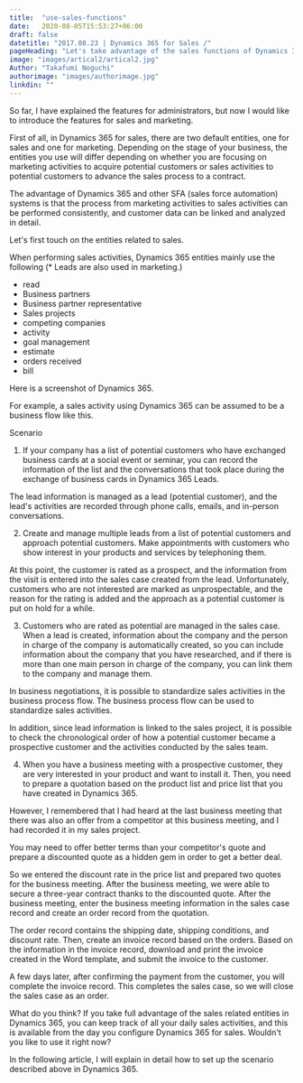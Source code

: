 ```yaml
---
title:  "use-sales-functions"
date:   2020-08-05T15:53:27+06:00
draft: false
datetitle: "2017.08.23 | Dynamics 365 for Sales /"
pageHeading: "Let's take advantage of the sales functions of Dynamics 365."
image: "images/artical2/artical2.jpg"
Author: "Takafumi Noguchi"
authorimage: "images/authorimage.jpg"
linkdin: ""
---
```

<!-- Intro  -->
So far, I have explained the features for administrators, but now I would like to introduce the features for sales and marketing.


First of all, in Dynamics 365 for sales, there are two default entities, one for sales and one for marketing. Depending on the stage of your business, the entities you use will differ depending on whether you are focusing on marketing activities to acquire potential customers or sales activities to potential customers to advance the sales process to a contract.


The advantage of Dynamics 365 and other SFA (sales force automation) systems is that the process from marketing activities to sales activities can be performed consistently, and customer data can be linked and analyzed in detail.

Let's first touch on the entities related to sales.

When performing sales activities, Dynamics 365 entities mainly use the following (* Leads are also used in marketing.)

* read
* Business partners
* Business partner representative
* Sales projects
* competing companies
* activity
* goal management
* estimate
* orders received
* bill

Here is a screenshot of Dynamics 365.
<!-- Image= screenshot.png -->

For example, a sales activity using Dynamics 365 can be assumed to be a business flow like this.


Scenario

1. If your company has a list of potential customers who have exchanged business cards at a social event or seminar, you can record the information of the list and the conversations that took place during the exchange of business cards in Dynamics 365 Leads.
   
The lead information is managed as a lead (potential customer), and the lead's activities are recorded through phone calls, emails, and in-person conversations.
<!-- Image= screenshot1.png -->

2. Create and manage multiple leads from a list of potential customers and approach potential customers. Make appointments with customers who show interest in your products and services by telephoning them.

At this point, the customer is rated as a prospect, and the information from the visit is entered into the sales case created from the lead. Unfortunately, customers who are not interested are marked as unprospectable, and the reason for the rating is added and the approach as a potential customer is put on hold for a while.
<!-- Image= screenshot2.png -->

3. Customers who are rated as potential are managed in the sales case. When a lead is created, information about the company and the person in charge of the company is automatically created, so you can include information about the company that you have researched, and if there is more than one main person in charge of the company, you can link them to the company and manage them.
<!-- Image= screenshot3.png -->

In business negotiations, it is possible to standardize sales activities in the business process flow. The business process flow can be used to standardize sales activities.
<!-- Image= screenshot4.png -->

In addition, since lead information is linked to the sales project, it is possible to check the chronological order of how a potential customer became a prospective customer and the activities conducted by the sales team.


4. When you have a business meeting with a prospective customer, they are very interested in your product and want to install it. Then, you need to prepare a quotation based on the product list and price list that you have created in Dynamics 365.
<!-- Image= screenshot5.png -->

However, I remembered that I had heard at the last business meeting that there was also an offer from a competitor at this business meeting, and I had recorded it in my sales project.

You may need to offer better terms than your competitor's quote and prepare a discounted quote as a hidden gem in order to get a better deal.

So we entered the discount rate in the price list and prepared two quotes for the business meeting. After the business meeting, we were able to secure a three-year contract thanks to the discounted quote. After the business meeting, enter the business meeting information in the sales case record and create an order record from the quotation.

The order record contains the shipping date, shipping conditions, and discount rate. Then, create an invoice record based on the orders. Based on the information in the invoice record, download and print the invoice created in the Word template, and submit the invoice to the customer.

A few days later, after confirming the payment from the customer, you will complete the invoice record. This completes the sales case, so we will close the sales case as an order.
<!-- Image= screenshot6.png -->

What do you think? If you take full advantage of the sales related entities in Dynamics 365, you can keep track of all your daily sales activities, and this is available from the day you configure Dynamics 365 for sales. Wouldn't you like to use it right now?

In the following article, I will explain in detail how to set up the scenario described above in Dynamics 365.